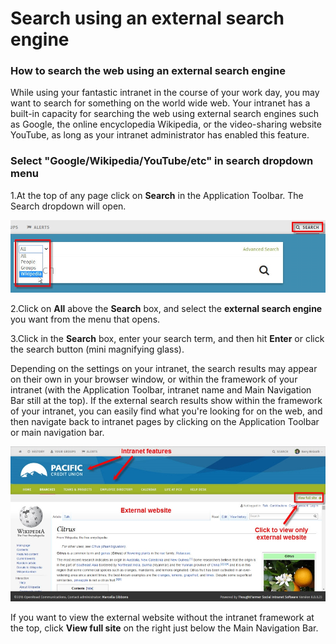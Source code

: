 # Search using an external search engine



### How to search the web using an external search engine

While using your fantastic intranet in the course of your work day, you may want to search for something on the world wide web. Your intranet has a built-in capacity for searching the web using external search engines such as Google, the online encyclopedia Wikipedia, or the video-sharing website YouTube, as long as your intranet administrator has enabled this feature.

### Select "Google/Wikipedia/YouTube/etc" in search dropdown menu

1.At the top of any page click on **Search** in the Application Toolbar. The Search dropdown will open.  
  


![](../../.gitbook/assets/1%20%2890%29.jpg)



2.Click on **All** above the **Search** box, and select the **external search engine** you want from the menu that opens.

3.Click in the **Search** box, enter your search term, and then hit **Enter** or click the search button \(mini magnifying glass\).

Depending on the settings on your intranet, the search results may appear on their own in your browser window, or within the framework of your intranet \(with the Application Toolbar, intranet name and Main Navigation Bar still at the top\). If the external search results show within the framework of your intranet, you can easily find what you're looking for on the web, and then navigate back to intranet pages by clicking on the Application Toolbar or main navigation bar.

![](../../.gitbook/assets/2%20%2863%29.jpg)

  
If you want to view the external website without the intranet framework at the top, click **View full site** on the right just below the Main Navigation Bar.  


